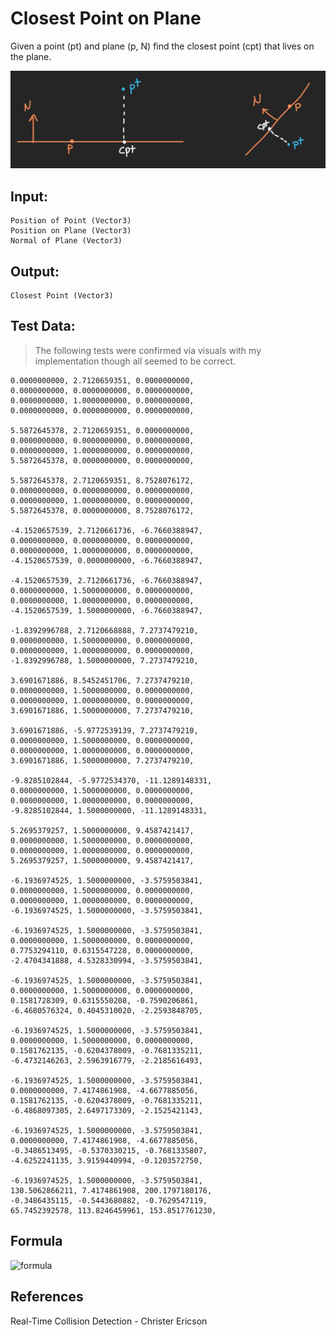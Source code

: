 # Closest Point on Plane

Given a point (pt) and plane (p, N) find the closest point (cpt) that lives on the plane.

![Closest Point on Plane Diagram](images/closest_point_on_plane_diagram.png)

## Input:

	Position of Point (Vector3)
	Position on Plane (Vector3)
	Normal of Plane (Vector3)
	
## Output:

	Closest Point (Vector3)
	
## Test Data:

> The following tests were confirmed via visuals with my implementation though all seemed to be correct.

	0.0000000000, 2.7120659351, 0.0000000000,
	0.0000000000, 0.0000000000, 0.0000000000,
	0.0000000000, 1.0000000000, 0.0000000000,
	0.0000000000, 0.0000000000, 0.0000000000,

	5.5872645378, 2.7120659351, 0.0000000000,
	0.0000000000, 0.0000000000, 0.0000000000,
	0.0000000000, 1.0000000000, 0.0000000000,
	5.5872645378, 0.0000000000, 0.0000000000,

	5.5872645378, 2.7120659351, 8.7528076172,
	0.0000000000, 0.0000000000, 0.0000000000,
	0.0000000000, 1.0000000000, 0.0000000000,
	5.5872645378, 0.0000000000, 8.7528076172,

	-4.1520657539, 2.7120661736, -6.7660388947,
	0.0000000000, 0.0000000000, 0.0000000000,
	0.0000000000, 1.0000000000, 0.0000000000,
	-4.1520657539, 0.0000000000, -6.7660388947,

	-4.1520657539, 2.7120661736, -6.7660388947,
	0.0000000000, 1.5000000000, 0.0000000000,
	0.0000000000, 1.0000000000, 0.0000000000,
	-4.1520657539, 1.5000000000, -6.7660388947,

	-1.8392996788, 2.7120668888, 7.2737479210,
	0.0000000000, 1.5000000000, 0.0000000000,
	0.0000000000, 1.0000000000, 0.0000000000,
	-1.8392996788, 1.5000000000, 7.2737479210,

	3.6901671886, 8.5452451706, 7.2737479210,
	0.0000000000, 1.5000000000, 0.0000000000,
	0.0000000000, 1.0000000000, 0.0000000000,
	3.6901671886, 1.5000000000, 7.2737479210,

	3.6901671886, -5.9772539139, 7.2737479210,
	0.0000000000, 1.5000000000, 0.0000000000,
	0.0000000000, 1.0000000000, 0.0000000000,
	3.6901671886, 1.5000000000, 7.2737479210,

	-9.8285102844, -5.9772534370, -11.1289148331,
	0.0000000000, 1.5000000000, 0.0000000000,
	0.0000000000, 1.0000000000, 0.0000000000,
	-9.8285102844, 1.5000000000, -11.1289148331,

	5.2695379257, 1.5000000000, 9.4587421417,
	0.0000000000, 1.5000000000, 0.0000000000,
	0.0000000000, 1.0000000000, 0.0000000000,
	5.2695379257, 1.5000000000, 9.4587421417,

	-6.1936974525, 1.5000000000, -3.5759503841,
	0.0000000000, 1.5000000000, 0.0000000000,
	0.0000000000, 1.0000000000, 0.0000000000,
	-6.1936974525, 1.5000000000, -3.5759503841,

	-6.1936974525, 1.5000000000, -3.5759503841,
	0.0000000000, 1.5000000000, 0.0000000000,
	0.7753294110, 0.6315547228, 0.0000000000,
	-2.4704341888, 4.5328330994, -3.5759503841,

	-6.1936974525, 1.5000000000, -3.5759503841,
	0.0000000000, 1.5000000000, 0.0000000000,
	0.1581728309, 0.6315550208, -0.7590206861,
	-6.4680576324, 0.4045310020, -2.2593848705,

	-6.1936974525, 1.5000000000, -3.5759503841,
	0.0000000000, 1.5000000000, 0.0000000000,
	0.1581762135, -0.6204378009, -0.7681335211,
	-6.4732146263, 2.5963916779, -2.2185616493,

	-6.1936974525, 1.5000000000, -3.5759503841,
	0.0000000000, 7.4174861908, -4.6677885056,
	0.1581762135, -0.6204378009, -0.7681335211,
	-6.4868097305, 2.6497173309, -2.1525421143,

	-6.1936974525, 1.5000000000, -3.5759503841,
	0.0000000000, 7.4174861908, -4.6677885056,
	-0.3486513495, -0.5370330215, -0.7681335807,
	-4.6252241135, 3.9159440994, -0.1203572750,

	-6.1936974525, 1.5000000000, -3.5759503841,
	130.5062866211, 7.4174861908, 200.1797180176,
	-0.3486435115, -0.5443680882, -0.7629547119,
	65.7452392578, 113.8246459961, 153.8517761230,

## Formula

![formula](https://render.githubusercontent.com/render/math?math=\Huge%20\text{cpt}%20=%20p%20-%20(pt%20\cdot%20N%20-%20(p%20\cdot%20N))%20\cdot%20N)

## References

Real-Time Collision Detection - Christer Ericson
